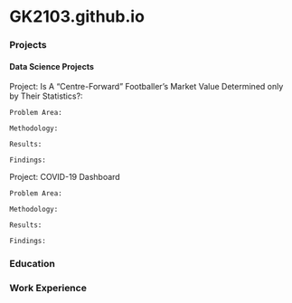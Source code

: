 # GK2103.github.io

### Projects
#### Data Science Projects
Project: Is A “Centre-Forward” Footballer’s Market Value Determined only by Their Statistics?:
    
    Problem Area:

    Methodology: 

    Results:

    Findings:
  
Project: COVID-19 Dashboard
    
    Problem Area:

    Methodology: 

    Results:

    Findings:
    
### Education

### Work Experience


